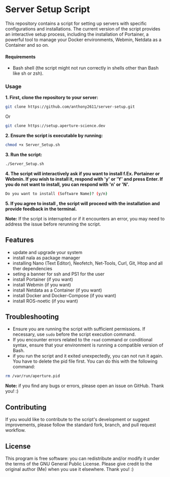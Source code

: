 
# Server Setup Script

This repository contains a script for setting up servers with specific configurations and installations. The current version of the script provides an interactive setup process, including the installation of Portainer, a powerful tool to manage your Docker environments, Webmin, Netdata as a Container and so on.

#### Requirements

- Bash shell (the script might not run correctly in shells other than Bash like sh or zsh).

### Usage

**1. First, clone the repository to your server:**

```bash
git clone https://github.com/anthony2611/server-setup.git  
```
Or
```bash
git clone https://setup.aperture-science.dev  
```
    

**2. Ensure the script is executable by running:**

```bash
chmod +x Server_Setup.sh
```

**3. Run the script:**

```bash
./Server_Setup.sh
```


**4. The script will interactively ask if you want to install f.Ex. Portainer or Webmin. If you wish to install it, respond with 'y' or 'Y' and press Enter. If you do not want to install, you can respond with 'n' or 'N'.**

```bash
Do you want to install (Software Name)? (y/n)
```

**5. If you agree to install , the script will proceed with the installation and provide feedback in the terminal.**

**Note:** If the script is interrupted or if it encounters an error, you may need to address the issue before rerunning the script.

## Features

- update and upgrade your system
- install nala as package manager
- installing Nano (Text Editor), Neofetch, Net-Tools, Curl, Git, Htop and all ther dependencies
- seting a banner for ssh and PS1 for the user
- install Portainer (if you want)
- install Webmin (if you want)
- install Netdata as a Container (if you want)
- install Docker and Docker-Compose (if you want)
- install ROS-noetic (if you want)



## Troubleshooting

- Ensure you are running the script with sufficient permissions. If necessary, use `sudo` before the script execution command.
- If you encounter errors related to the `read` command or conditional syntax, ensure that your environment is running a compatible version of Bash.
- if you run the script and it exited unexpectedly, you can not run it again. You have to delete the pid file first. You can do this with the following command:

```bash
rm /var/run/aperture.pid
```

**Note:** if you find any bugs or errors, please open an issue on GitHub. Thank you! :)

## Contributing

If you would like to contribute to the script's development or suggest improvements, please follow the standard fork, branch, and pull request workflow.

## License

This program is free software: you can redistribute and/or modify it under the terms of the GNU General Public License. 
Please give credit to the original author (Me) when you use it elsewhere. Thank you! :)

